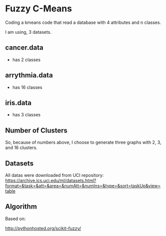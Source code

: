 # Fuzzy C-Means

Coding a kmeans code that read a database with 4 attributes and n classes.

I am using, 3 datasets.

## cancer.data

- has 2 classes

## arrythmia.data

- has 16 classes

## iris.data

- has 3 classes

## Number of Clusters

So, because of numbers above, I choose to generate three graphs with 2, 3, and 16 clusters.

## Datasets

All datas were downloaded from UCI repository: https://archive.ics.uci.edu/ml/datasets.html?format=&task=&att=&area=&numAtt=&numIns=&type=&sort=taskUp&view=table

## Algorithm

Based on:

http://pythonhosted.org/scikit-fuzzy/
